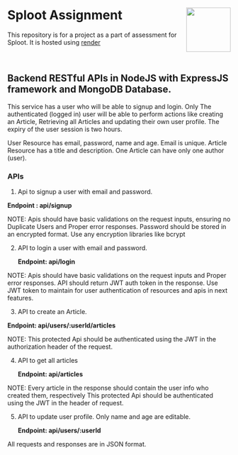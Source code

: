 # Sploot Assignment <img align="right" src="https://github.com/Amankumarbbs/Sploot/assets/34418398/a03571c1-4509-42ff-a1e3-ddaf0d79b912" height="100" width="100">

This repository is for a project as a part of assessment for Sploot. 
It is hosted using [render](http://www.google.fr/ "Render")

<br clear="right"/>

## Backend RESTful APIs in NodeJS with ExpressJS framework and MongoDB Database.

This service has a user who will be able to signup and login. Only The authenticated (logged in) user will be able to perform actions like creating an Article, Retrieving all Articles and updating their own user profile. The expiry of the user session is two hours.

User Resource has email, password, name and age. Email is unique.
Article Resource has a title and description. 
One Article can have only one author (user).

### APIs
1. Api to signup a user with email and password.

**Endpoint : api/signup**

NOTE: 
Apis should have basic validations on the request inputs, ensuring no Duplicate Users and Proper error responses.
Password should be stored in an encrypted format. Use any encryption libraries like bcrypt

2. API to login a user with email and password.

	**Endpoint: api/login**

NOTE: 
Apis should have basic validations on the request inputs and Proper error responses.
API should return JWT auth token in the response.
Use JWT token to maintain for user authentication of resources and apis in next features.

3. API to create an Article.

**Endpoint: api/users/:userId/articles**


NOTE:
This protected Api should be authenticated using the JWT in the authorization header of the request.

4. API to get all articles

	**Endpoint: api/articles**

NOTE:
Every article in the response should contain the user info who created them, respectively
This protected Api should be authenticated using the JWT in the header of request.

5. API to update user profile. Only name and age are editable.
	
	**Endpoint: api/users/:userId**

All requests and responses are in JSON format.
